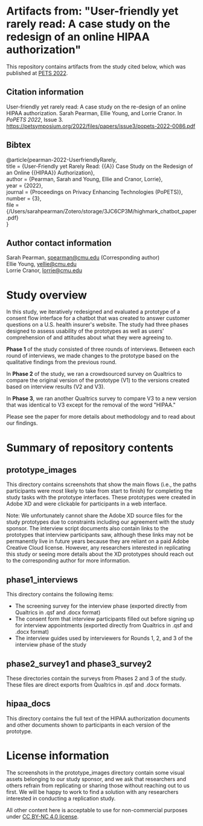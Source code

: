 # Artifacts from: "User-friendly yet rarely read: A case study on the redesign of an online HIPAA authorization"

This repository contains artifacts from the study cited below, which was published at [PETS 2022](https://petsymposium.org/2022/).

## Citation information

User-friendly yet rarely read: A case study on the re-design of an online HIPAA authorization. Sarah Pearman, Ellie Young, and Lorrie Cranor. In <em>PoPETS 2022</em>, Issue 3. https://petsymposium.org/2022/files/papers/issue3/popets-2022-0086.pdf

## Bibtex

@article{pearman-2022-UserfriendlyRarely,  
  title = {User-Friendly yet Rarely Read: {{A}} Case Study on the Redesign of an Online {{HIPAA}} Authorization},  
  author = {Pearman, Sarah and Young, Ellie and Cranor, Lorrie},  
  year = {2022},  
  journal = {Proceedings on Privacy Enhancing Technologies (PoPETS)},  
  number = {3},  
  file = {/Users/sarahpearman/Zotero/storage/3JC6CP3M/highmark_chatbot_paper.pdf}  
}

## Author contact information

Sarah Pearman, spearman@cmu.edu (Corresponding author)  
Ellie Young, yellie@cmu.edu  
Lorrie Cranor, lorrie@cmu.edu  

# Study overview

In this study, we iteratively redesigned and evaluated a prototype of a consent flow interface for a chatbot that was created to answer customer questions on a U.S. health insurer's website.  The study had three phases designed to assess usability of the prototypes as well as users' comprehension of and attitudes about what they were agreeing to.

**Phase 1** of the study consisted of three rounds of interviews. Between each round of interviews, we made changes to the prototype based on the qualitative findings from the previous round.

In **Phase 2** of the study, we ran a crowdsourced survey on Qualtrics to compare the original version of the prototype (V1) to the versions created based on interview results (V2 and V3).

In **Phase 3**, we ran another Qualtrics survey to compare V3 to a new version that was identical to V3 except for the removal of the word "HIPAA."

Please see the paper for more details about methodology and to read about our findings.

# Summary of repository contents

## prototype_images

This directory contains screenshots that show the main flows (i.e., the paths participants were most likely to take from start to finish) for completing the study tasks with the prototype interfaces. These prototypes were created in Adobe XD and were clickable for participants in a web interface.

Note: We unfortunately cannot share the Adobe XD source files for the study prototypes due to constraints including our agreement with the study sponsor. The interview script documents also contain links to the prototypes that interview participants saw, although these links may not be permanently live in future years because they are reliant on a paid Adobe Creative Cloud license. However, any researchers interested in replicating this study or seeing more details about the XD prototypes should reach out to the corresponding author for more information.

## phase1_interviews

This directory contains the following items:

* The screening survey for the interview phase (exported directly from Qualtrics in .qsf and .docx format)
* The consent form that interview participants filled out before signing up for interview appointments (exported directly from Qualtrics in .qsf and .docx format)
* The interview guides used by interviewers for Rounds 1, 2, and 3 of the interview phase of the study

## phase2_survey1 and phase3_survey2

These directories contain the surveys from Phases 2 and 3 of the study. These files are direct exports from Qualtrics in .qsf and .docx formats.

## hipaa_docs

This directory contains the full text of the HIPAA authorization documents and other documents shown to participants in each version of the prototype.

# License information

The screenshots in the prototype_images directory contain some visual assets belonging to our study sponsor, and we ask that researchers and others refrain from replicating or sharing those without reaching out to us first. We will be happy to work to find a solution with any researchers interested in conducting a replication study.

All other content here is acceptable to use for non-commercial purposes under [CC BY-NC 4.0 license](https://creativecommons.org/licenses/by-nc/4.0/).


